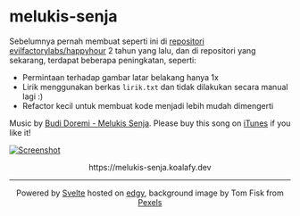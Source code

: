 # melukis-senja

Sebelumnya pernah membuat seperti ini di [repositori evilfactorylabs/happyhour](https://github.com/evilfactorylabsarchive/happyhour/) 2 tahun yang lalu, dan di repositori yang sekarang,
terdapat beberapa peningkatan, seperti:

- Permintaan terhadap gambar latar belakang hanya 1x
- Lirik menggunakan berkas `lirik.txt` dan tidak dilakukan secara manual lagi :)
- Refactor kecil untuk membuat kode menjadi lebih mudah dimengerti

Music by [Budi Doremi - Melukis Senja](https://www.youtube.com/watch?v=qZIQAk-BUEc). Please buy this song on [iTunes](https://music.apple.com/id/album/melukis-senja-single/1520143992) if you like it!

[![Screenshot](https://ipfs.koalafy.dev/ipfs/QmbQ7U8Yb4KFx4EU4bJJdugExRVStRbmBeKpYQXVm3kF26)](https://melukis-senja.koalafy.dev)

<p align="center">
  https://melukis-senja.koalafy.dev
</p>

---

<div align="center">

Powered by [Svelte](https://svelte.dev) hosted on [edgy](https://koalafy.dev), background image by Tom Fisk from [Pexels](https://www.pexels.com/photo/photo-of-buildings-during-dawn-3441728/)

</div>

